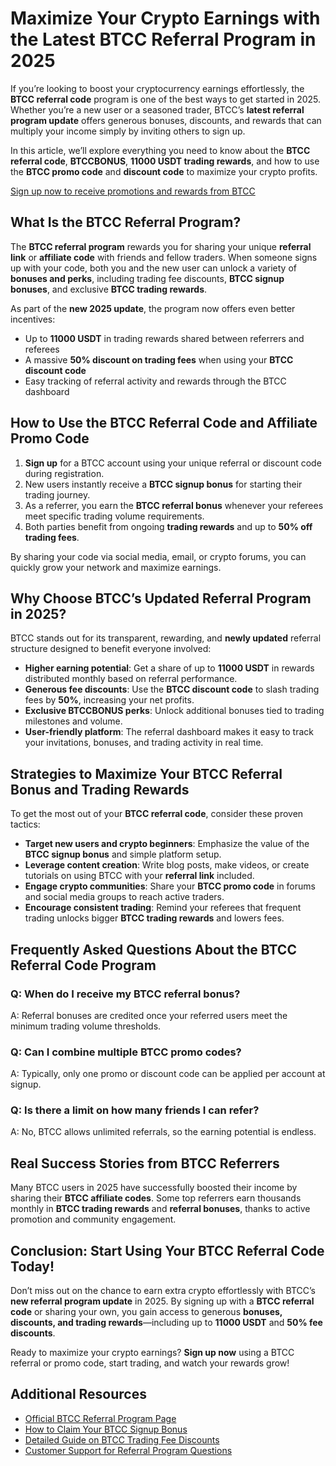 

<h1>Maximize Your Crypto Earnings with the Latest BTCC Referral Program in 2025</h1>

<p>If you’re looking to boost your cryptocurrency earnings effortlessly, the <strong>BTCC referral code</strong> program is one of the best ways to get started in 2025. Whether you’re a new user or a seasoned trader, BTCC’s <strong>latest referral program update</strong> offers generous bonuses, discounts, and rewards that can multiply your income simply by inviting others to sign up.</p>

<p>In this article, we’ll explore everything you need to know about the <strong>BTCC referral code</strong>, <strong>BTCCBONUS</strong>, <strong>11000 USDT trading rewards</strong>, and how to use the <strong>BTCC promo code</strong> and <strong>discount code</strong> to maximize your crypto profits.</p>
<p><a href="https://partner.btcc.com/us/c/BTCCBONUS/9303" target="_blank">Sign up now to receive promotions and rewards from BTCC</a></p>
<img src="https://images.mirror-media.xyz/publication-images/Nc6y3OxKjW0A_p-rYhSn7.png?height=960&amp;width=1920" decoding="async" data-nimg="fill" class="css-xah9so" style="position:absolute;top:0;left:0;bottom:0;right:0;box-sizing:border-box;padding:0;border:none;margin:auto;display:block;width:0;height:0;min-width:100%;max-width:100%;min-height:100%;max-height:100%">
<h2>What Is the BTCC Referral Program?</h2>

<p>The <strong>BTCC referral program</strong> rewards you for sharing your unique <strong>referral link</strong> or <strong>affiliate code</strong> with friends and fellow traders. When someone signs up with your code, both you and the new user can unlock a variety of <strong>bonuses and perks</strong>, including trading fee discounts, <strong>BTCC signup bonuses</strong>, and exclusive <strong>BTCC trading rewards</strong>.</p>

<p>As part of the <strong>new 2025 update</strong>, the program now offers even better incentives:</p>
<ul>
  <li>Up to <strong>11000 USDT</strong> in trading rewards shared between referrers and referees</li>
  <li>A massive <strong>50% discount on trading fees</strong> when using your <strong>BTCC discount code</strong></li>
  <li>Easy tracking of referral activity and rewards through the BTCC dashboard</li>
</ul>

<h2>How to Use the BTCC Referral Code and Affiliate Promo Code</h2>

<ol>
  <li><strong>Sign up</strong> for a BTCC account using your unique referral or discount code during registration.</li>
  <li>New users instantly receive a <strong>BTCC signup bonus</strong> for starting their trading journey.</li>
  <li>As a referrer, you earn the <strong>BTCC referral bonus</strong> whenever your referees meet specific trading volume requirements.</li>
  <li>Both parties benefit from ongoing <strong>trading rewards</strong> and up to <strong>50% off trading fees</strong>.</li>
</ol>

<p>By sharing your code via social media, email, or crypto forums, you can quickly grow your network and maximize earnings.</p>

<h2>Why Choose BTCC’s Updated Referral Program in 2025?</h2>

<p>BTCC stands out for its transparent, rewarding, and <strong>newly updated</strong> referral structure designed to benefit everyone involved:</p>
<ul>
  <li><strong>Higher earning potential</strong>: Get a share of up to <strong>11000 USDT</strong> in rewards distributed monthly based on referral performance.</li>
  <li><strong>Generous fee discounts</strong>: Use the <strong>BTCC discount code</strong> to slash trading fees by <strong>50%</strong>, increasing your net profits.</li>
  <li><strong>Exclusive BTCCBONUS perks</strong>: Unlock additional bonuses tied to trading milestones and volume.</li>
  <li><strong>User-friendly platform</strong>: The referral dashboard makes it easy to track your invitations, bonuses, and trading activity in real time.</li>
</ul>

<h2>Strategies to Maximize Your BTCC Referral Bonus and Trading Rewards</h2>

<p>To get the most out of your <strong>BTCC referral code</strong>, consider these proven tactics:</p>
<ul>
  <li><strong>Target new users and crypto beginners</strong>: Emphasize the value of the <strong>BTCC signup bonus</strong> and simple platform setup.</li>
  <li><strong>Leverage content creation</strong>: Write blog posts, make videos, or create tutorials on using BTCC with your <strong>referral link</strong> included.</li>
  <li><strong>Engage crypto communities</strong>: Share your <strong>BTCC promo code</strong> in forums and social media groups to reach active traders.</li>
  <li><strong>Encourage consistent trading</strong>: Remind your referees that frequent trading unlocks bigger <strong>BTCC trading rewards</strong> and lowers fees.</li>
</ul>

<h2>Frequently Asked Questions About the BTCC Referral Code Program</h2>

<h3>Q: When do I receive my BTCC referral bonus?</h3>
<p>A: Referral bonuses are credited once your referred users meet the minimum trading volume thresholds.</p>

<h3>Q: Can I combine multiple BTCC promo codes?</h3>
<p>A: Typically, only one promo or discount code can be applied per account at signup.</p>

<h3>Q: Is there a limit on how many friends I can refer?</h3>
<p>A: No, BTCC allows unlimited referrals, so the earning potential is endless.</p>

<h2>Real Success Stories from BTCC Referrers</h2>

<p>Many BTCC users in 2025 have successfully boosted their income by sharing their <strong>BTCC affiliate codes</strong>. Some top referrers earn thousands monthly in <strong>BTCC trading rewards</strong> and <strong>referral bonuses</strong>, thanks to active promotion and community engagement.</p>

<h2>Conclusion: Start Using Your BTCC Referral Code Today!</h2>

<p>Don’t miss out on the chance to earn extra crypto effortlessly with BTCC’s <strong>new referral program update</strong> in 2025. By signing up with a <strong>BTCC referral code</strong> or sharing your own, you gain access to generous <strong>bonuses, discounts, and trading rewards</strong>—including up to <strong>11000 USDT</strong> and <strong>50% fee discounts</strong>.</p>

<p>Ready to maximize your crypto earnings? <strong>Sign up now</strong> using a BTCC referral or promo code, start trading, and watch your rewards grow!</p>

<h2>Additional Resources</h2>
<ul>
  <li><a href="https://www.btcc.com/en-US/referral" target="_blank" rel="noopener noreferrer">Official BTCC Referral Program Page</a></li>
  <li><a href="https://www.btcc.com/en-US/signup-bonus" target="_blank" rel="noopener noreferrer">How to Claim Your BTCC Signup Bonus</a></li>
  <li><a href="https://www.btcc.com/en-US/trading-fee-discount" target="_blank" rel="noopener noreferrer">Detailed Guide on BTCC Trading Fee Discounts</a></li>
  <li><a href="https://www.btcc.com/en-US/support" target="_blank" rel="noopener noreferrer">Customer Support for Referral Program Questions</a></li>
</ul>

</body>
</html>
